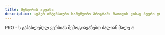 ```yaml
---
title: მენტორის აყვანა
description: სუპერ ინტენსიური სამენტორო პროგრამა მათთვის ვისაც ბევრი დრო აქვს და სურს მაქსიმალურად სწრაფად და ეფექტურად განვითარდს.
---
```


PRO - ს განახლებულ ვერსიას შემოგთავაზებთ ძალიან მალე 🔥
